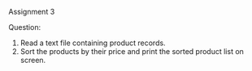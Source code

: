 Assignment 3

Question:  
1. Read a text file containing product records.  
2. Sort the products by their price and print the sorted product list on screen.  


